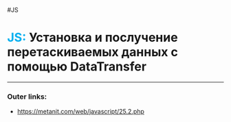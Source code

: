 #JS
# <font color="#00b0f0">JS:</font> Установка и послучение перетаскиваемых данных с помощью DataTransfer
---
### Outer links:
- https://metanit.com/web/javascript/25.2.php